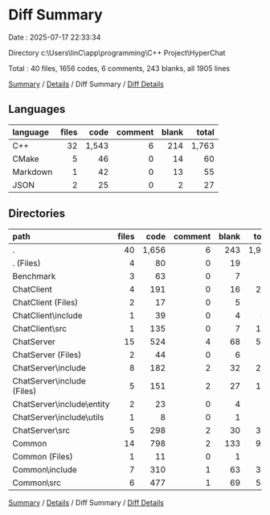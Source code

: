 # Diff Summary

Date : 2025-07-17 22:33:34

Directory c:\\Users\\linC\\app\\programming\\C++ Project\\HyperChat

Total : 40 files,  1656 codes, 6 comments, 243 blanks, all 1905 lines

[Summary](results.md) / [Details](details.md) / Diff Summary / [Diff Details](diff-details.md)

## Languages
| language | files | code | comment | blank | total |
| :--- | ---: | ---: | ---: | ---: | ---: |
| C++ | 32 | 1,543 | 6 | 214 | 1,763 |
| CMake | 5 | 46 | 0 | 14 | 60 |
| Markdown | 1 | 42 | 0 | 13 | 55 |
| JSON | 2 | 25 | 0 | 2 | 27 |

## Directories
| path | files | code | comment | blank | total |
| :--- | ---: | ---: | ---: | ---: | ---: |
| . | 40 | 1,656 | 6 | 243 | 1,905 |
| . (Files) | 4 | 80 | 0 | 19 | 99 |
| Benchmark | 3 | 63 | 0 | 7 | 70 |
| ChatClient | 4 | 191 | 0 | 16 | 207 |
| ChatClient (Files) | 2 | 17 | 0 | 5 | 22 |
| ChatClient\\include | 1 | 39 | 0 | 4 | 43 |
| ChatClient\\src | 1 | 135 | 0 | 7 | 142 |
| ChatServer | 15 | 524 | 4 | 68 | 596 |
| ChatServer (Files) | 2 | 44 | 0 | 6 | 50 |
| ChatServer\\include | 8 | 182 | 2 | 32 | 216 |
| ChatServer\\include (Files) | 5 | 151 | 2 | 27 | 180 |
| ChatServer\\include\\entity | 2 | 23 | 0 | 4 | 27 |
| ChatServer\\include\\utils | 1 | 8 | 0 | 1 | 9 |
| ChatServer\\src | 5 | 298 | 2 | 30 | 330 |
| Common | 14 | 798 | 2 | 133 | 933 |
| Common (Files) | 1 | 11 | 0 | 1 | 12 |
| Common\\include | 7 | 310 | 1 | 63 | 374 |
| Common\\src | 6 | 477 | 1 | 69 | 547 |

[Summary](results.md) / [Details](details.md) / Diff Summary / [Diff Details](diff-details.md)